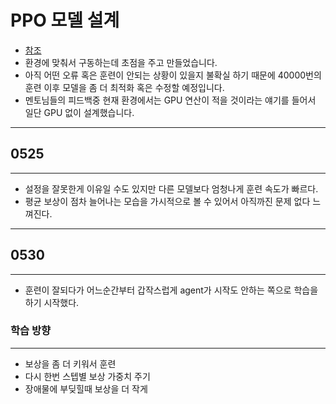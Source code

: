 # PPO 모델 설계
- [참조](https://github.com/nikhilbarhate99/PPO-PyTorch)
- 환경에 맞춰서 구동하는데 초점을 주고 만들었습니다.
- 아직 어떤 오류 혹은 훈련이 안되는 상황이 있을지 불확실 하기 때문에 40000번의 훈련 이후 모델을 좀 더 최적화 혹은 수정할 예정입니다.
- 멘토님들의 피드백중 현재 환경에서는 GPU 연산이 적을 것이라는 얘기를 들어서 일단 GPU 없이 설계했습니다.
---
## 0525
---
- 설정을 잘못한게 이유일 수도 있지만 다른 모델보다 엄청나게 훈련 속도가 빠르다.
- 평균 보상이 점차 늘어나는 모습을 가시적으로 볼 수 있어서 아직까진 문제 없다 느껴진다.
---
## 0530
---
- 훈련이 잘되다가 어느순간부터 갑작스럽게 agent가 시작도 안하는 쪽으로 학습을 하기 시작했다.
### 학습 방향
---
  + 보상을 좀 더 키워서 훈련
  + 다시 한번 스텝별 보상 가중치 주기
  + 장애물에 부딪힐때 보상을 더 작게 
